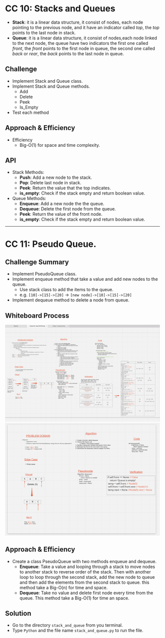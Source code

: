 
# **CC 10**: Stacks and Queues
<!-- Short summary or background information -->
  - **Stack**: it is a linear data structure, it consist of nodes, each node pointing to the previous node, and it have an indicator called _top_, the _top_ points to the last node in stack.
  - **Queue**:  it is a linear data structure, it consist of nodes,each node linked to the next node, the queue have two indicators the first one called _front_, the _front_ points to the first node in queue, the second one called _back_ or _rear_, the _back_ points to the last node in queue.

## Challenge
<!-- Description of the challenge -->
 - Implement Stack and Queue class.
 - Implement Stack and Queue methods.
   - Add
   - Delete
   - Peek
   - Is_Empty
 - Test each method

## Approach & Efficiency
<!-- What approach did you take? Why? What is the Big O space/time for this approach? -->
  - Efficiency
    - Big-O(1) for space and time complexity.

## API
<!-- Description of each method publicly available to your Stack and Queue-->
  - Stack Methods:
    - **Push**: Add a new node to the stack.
    - **Pop**: Delete last node in stack.
    - **Peek**: Return the value that the top indicates.
    - **is_empty**: Check if the stack empty and return boolean value.
  - Queue Methods:
    - **Enqueue**: Add a new node the the queue.
    - **Dequeue**: Delete the first node from the queue.
    - **Peek**: Return the value of the front node.
    - **is_empty**: Check if the stack empty and return boolean value.

---

# **CC 11**: Pseudo Queue.

## Challenge Summary
<!-- Description of the challenge -->
  - Implement PseudoQueue class.
  - Implement enqueue method that take a value and add new nodes to the queue.
    -  Use stack class to add the items to the queue.
    -  e.g. `[10]->[15]->[20]` -> `[new node]->[10]->[15]->[20]`
 -  Implement dequeue method to delete a node from queue.

## Whiteboard Process
<!-- Embedded whiteboard image -->
![Class and enqueue](../whiteboard/class_enqueue.png)
![dequeue](../whiteboard/dequeue_method.png)

## Approach & Efficiency
 - Create a class PseudoQueue with two methods enqueue and dequeue.
   - **Enqueue**: Take a value and looping through a stack to move nodes to another stack to reverse order of the stack. Then with another loop to loop through the second stack, add the new node to queue and then add the elements from the second stack to queue. this method take a Big-O(n) for time and space.
   - **Dequeue**: Take no value and delete first node every time from the queue. This method take a Big-O(1) for time an space.

## Solution
<!-- Show how to run your code, and examples of it in action -->
  - Go to the directory `stack_and_queue` from you terminal.
  - Type `Python` and the file name `stack_and_queue.py` to run the file.
